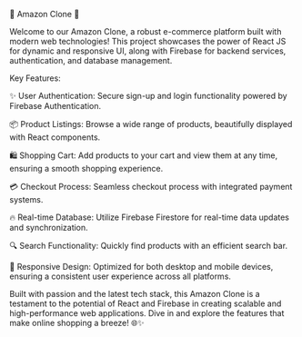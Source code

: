 🚀 Amazon Clone 🛒

Welcome to our Amazon Clone, a robust e-commerce platform built with modern web technologies! This project showcases the power of React JS for dynamic and responsive UI, along with Firebase for backend services, authentication, and database management.

Key Features:

✨ User Authentication: Secure sign-up and login functionality powered by Firebase Authentication.

📦 Product Listings: Browse a wide range of products, beautifully displayed with React components.

🛍️ Shopping Cart: Add products to your cart and view them at any time, ensuring a smooth shopping experience.

💳 Checkout Process: Seamless checkout process with integrated payment systems.

🔥 Real-time Database: Utilize Firebase Firestore for real-time data updates and synchronization.

🔍 Search Functionality: Quickly find products with an efficient search bar.

📱 Responsive Design: Optimized for both desktop and mobile devices, ensuring a consistent user experience across all platforms.

Built with passion and the latest tech stack, this Amazon Clone is a testament to the potential of React and Firebase in creating scalable and high-performance web applications. Dive in and explore the features that make online shopping a breeze! 🌐✨

